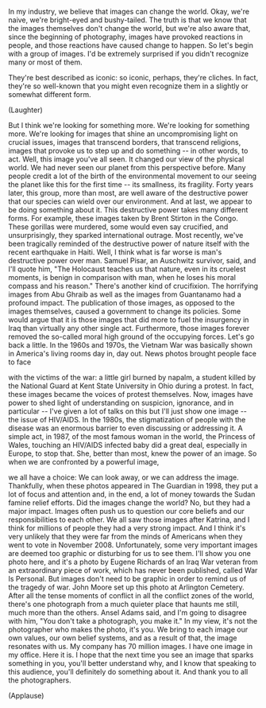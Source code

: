 
In my industry,
we believe that images can change the world.
Okay, we&#39;re naive, we&#39;re bright-eyed and bushy-tailed.
The truth is that we know that the
images themselves don&#39;t change the world,
but we&#39;re also aware that, since the beginning of photography,
images have provoked reactions in people,
and those reactions have caused change to happen.
So let&#39;s begin with a group of images.
I&#39;d be extremely surprised
if you didn&#39;t recognize many or most of them.

They&#39;re best described as iconic:
so iconic, perhaps, they&#39;re cliches.
In fact, they&#39;re so well-known
that you might even recognize them
in a slightly or somewhat different form.

(Laughter)

But I think we&#39;re looking for something more.
We&#39;re looking for something more.
We&#39;re looking for images that shine
an uncompromising light on crucial issues,
images that transcend borders, that transcend religions,
images that provoke us
to step up and do something --
in other words, to act.
Well, this image you&#39;ve all seen.
It changed our view of the physical world.
We had never seen our planet from this perspective before.
Many people credit
a lot of the birth of the environmental movement
to our seeing the planet like this
for the first time --
its smallness, its fragility.
Forty years later, this group, more than most,
are well aware of the destructive power
that our species can wield over our environment.
And at last, we appear to be doing something about it.
This destructive power takes many different forms.
For example, these images taken by Brent Stirton
in the Congo.
These gorillas were murdered, some would even say crucified,
and unsurprisingly,
they sparked international outrage.
Most recently,
we&#39;ve been tragically reminded of the destructive power of nature itself
with the recent earthquake in Haiti.
Well, I think what is far worse
is man&#39;s destructive power over man.
Samuel Pisar, an Auschwitz survivor, said,
and I&#39;ll quote him,
&quot;The Holocaust teaches us that nature,
even in its cruelest moments,
is benign in comparison with man,
when he loses his moral compass and his reason.&quot;
There&#39;s another kind of crucifixion.
The horrifying images from Abu Ghraib
as well as the images from Guantanamo
had a profound impact.
The publication of those images,
as opposed to the images themselves,
caused a government to change its policies.
Some would argue that it is those images
that did more to fuel the insurgency in Iraq
than virtually any other single act.
Furthermore, those images forever removed
the so-called moral high ground of the occupying forces.
Let&#39;s go back a little.
In the 1960s and 1970s,
the Vietnam War was basically shown
in America&#39;s living rooms day in, day out.
News photos brought people face to face

with the victims of the war: a little girl burned by napalm,
a student killed by the National Guard
at Kent State University in Ohio during a protest.
In fact, these images became
the voices of protest themselves.
Now, images have power
to shed light of understanding
on suspicion, ignorance,
and in particular -- I&#39;ve given a lot of talks on this
but I&#39;ll just show one image --
the issue of HIV/AIDS.
In the 1980s, the stigmatization of people with the disease
was an enormous barrier
to even discussing or addressing it.
A simple act, in 1987, of the most famous woman in the world,
the Princess of Wales, touching
an HIV/AIDS infected baby
did a great deal, especially in Europe, to stop that.
She, better than most, knew the power of an image.
So when we are confronted by a powerful image,

we all have a choice:
We can look away, or we can address the image.
Thankfully, when these photos appeared in
The Guardian in 1998,
they put a lot of focus and attention and, in the end, a lot of money
towards the Sudan famine relief efforts.
Did the images change the world?
No, but they had a major impact.
Images often push us to question our core beliefs
and our responsibilities to each other.
We all saw those images after Katrina,
and I think for millions of people
they had a very strong impact.
And I think it&#39;s very unlikely
that they were far from the minds of Americans
when they went to vote in November 2008.
Unfortunately, some very important images
are deemed too graphic or disturbing for us to see them.
I&#39;ll show you one photo here,
and it&#39;s a photo by Eugene Richards of an Iraq War veteran
from an extraordinary piece of work,
which has never been published, called War Is Personal.
But images don&#39;t need to be graphic
in order to remind us of the tragedy of war.
John Moore set up this photo at Arlington Cemetery.
After all the tense moments of conflict
in all the conflict zones of the world,
there&#39;s one photograph from a much quieter place
that haunts me still, much more than the others.
Ansel Adams said, and I&#39;m going to disagree with him,
&quot;You don&#39;t take a photograph, you make it.&quot;
In my view, it&#39;s not the photographer who makes the photo,
it&#39;s you.
We bring to each image
our own values, our own belief systems,
and as a result of that, the image resonates with us.
My company has 70 million images.
I have one image in my office.
Here it is.
I hope that the next time you see
an image that sparks something in you,
you&#39;ll better understand why,
and I know that speaking to this audience,
you&#39;ll definitely do something about it.
And thank you to all the photographers.

(Applause)


